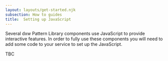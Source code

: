 ```yaml
---
layout: layouts/get-started.njk
subsection: How to guides
title:  Setting up JavaScript
---
```


Several dxw Pattern Library components use JavaScript to provide interactive features. In order to fully use these components you will need to add some code to your service to set up the JavaScript.

TBC